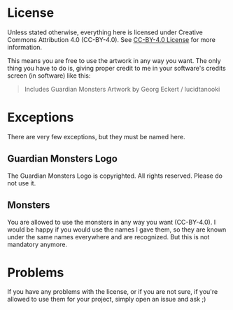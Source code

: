 # License

Unless stated otherwise, everything here is licensed under Creative Commons Attribution 4.0 (CC-BY-4.0). See [CC-BY-4.0 License](https://creativecommons.org/licenses/by/4.0/) for more information.

This means you are free to use the artwork in any way you want. The only thing you have to do is, giving proper credit to me in your software's credits screen (in software) like this:

> Includes Guardian Monsters Artwork by Georg Eckert / lucidtanooki

# Exceptions

There are very few exceptions, but they must be named here.

## Guardian Monsters Logo

The Guardian Monsters Logo is copyrighted. All rights reserved. Please do not use it.

## Monsters

You are allowed to use the monsters in any way you want (CC-BY-4.0). I would be happy if you would use the names I gave them, so they are known under the same names everywhere and are recognized. But this is not mandatory anymore.

# Problems

If you have any problems with the license, or if you are not sure, if you're allowed to use them for your project, simply open an issue and ask ;)

